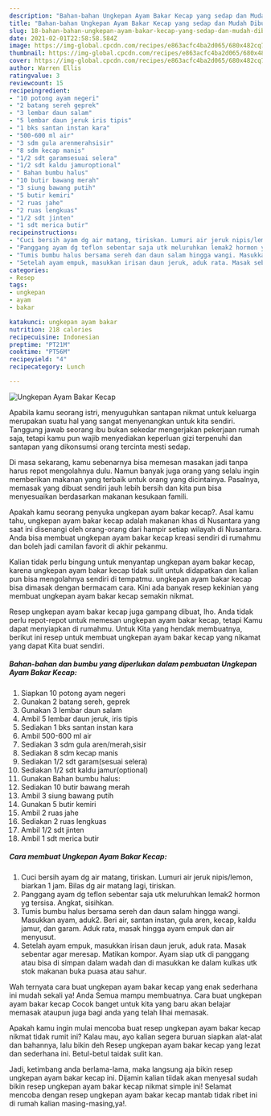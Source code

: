 ```yaml
---
description: "Bahan-bahan Ungkepan Ayam Bakar Kecap yang sedap dan Mudah Dibuat"
title: "Bahan-bahan Ungkepan Ayam Bakar Kecap yang sedap dan Mudah Dibuat"
slug: 18-bahan-bahan-ungkepan-ayam-bakar-kecap-yang-sedap-dan-mudah-dibuat
date: 2021-02-01T22:58:58.584Z
image: https://img-global.cpcdn.com/recipes/e863acfc4ba2d065/680x482cq70/ungkepan-ayam-bakar-kecap-foto-resep-utama.jpg
thumbnail: https://img-global.cpcdn.com/recipes/e863acfc4ba2d065/680x482cq70/ungkepan-ayam-bakar-kecap-foto-resep-utama.jpg
cover: https://img-global.cpcdn.com/recipes/e863acfc4ba2d065/680x482cq70/ungkepan-ayam-bakar-kecap-foto-resep-utama.jpg
author: Warren Ellis
ratingvalue: 3
reviewcount: 15
recipeingredient:
- "10 potong ayam negeri"
- "2 batang sereh geprek"
- "3 lembar daun salam"
- "5 lembar daun jeruk iris tipis"
- "1 bks santan instan kara"
- "500-600 ml air"
- "3 sdm gula arenmerahsisir"
- "8 sdm kecap manis"
- "1/2 sdt garamsesuai selera"
- "1/2 sdt kaldu jamuroptional"
- " Bahan bumbu halus"
- "10 butir bawang merah"
- "3 siung bawang putih"
- "5 butir kemiri"
- "2 ruas jahe"
- "2 ruas lengkuas"
- "1/2 sdt jinten"
- "1 sdt merica butir"
recipeinstructions:
- "Cuci bersih ayam dg air matang, tiriskan. Lumuri air jeruk nipis/lemon, biarkan 1 jam. Bilas dg air matang lagi, tiriskan."
- "Panggang ayam dg teflon sebentar saja utk meluruhkan lemak2 hormon yg tersisa. Angkat, sisihkan."
- "Tumis bumbu halus bersama sereh dan daun salam hingga wangi. Masukkan ayam, aduk2. Beri air, santan instan, gula aren, kecap, kaldu jamur, dan garam. Aduk rata, masak hingga ayam empuk dan air menyusut."
- "Setelah ayam empuk, masukkan irisan daun jeruk, aduk rata. Masak sebentar agar meresap. Matikan kompor. Ayam siap utk di panggang atau bisa di simpan dalam wadah dan di masukkan ke dalam kulkas utk stok makanan buka puasa atau sahur."
categories:
- Resep
tags:
- ungkepan
- ayam
- bakar

katakunci: ungkepan ayam bakar 
nutrition: 218 calories
recipecuisine: Indonesian
preptime: "PT21M"
cooktime: "PT56M"
recipeyield: "4"
recipecategory: Lunch

---
```



![Ungkepan Ayam Bakar Kecap](https://img-global.cpcdn.com/recipes/e863acfc4ba2d065/680x482cq70/ungkepan-ayam-bakar-kecap-foto-resep-utama.jpg)

Apabila kamu seorang istri, menyuguhkan santapan nikmat untuk keluarga merupakan suatu hal yang sangat menyenangkan untuk kita sendiri. Tanggung jawab seorang ibu bukan sekedar mengerjakan pekerjaan rumah saja, tetapi kamu pun wajib menyediakan keperluan gizi terpenuhi dan santapan yang dikonsumsi orang tercinta mesti sedap.

Di masa  sekarang, kamu sebenarnya bisa memesan masakan jadi tanpa harus repot mengolahnya dulu. Namun banyak juga orang yang selalu ingin memberikan makanan yang terbaik untuk orang yang dicintainya. Pasalnya, memasak yang dibuat sendiri jauh lebih bersih dan kita pun bisa menyesuaikan berdasarkan makanan kesukaan famili. 



Apakah kamu seorang penyuka ungkepan ayam bakar kecap?. Asal kamu tahu, ungkepan ayam bakar kecap adalah makanan khas di Nusantara yang saat ini disenangi oleh orang-orang dari hampir setiap wilayah di Nusantara. Anda bisa membuat ungkepan ayam bakar kecap kreasi sendiri di rumahmu dan boleh jadi camilan favorit di akhir pekanmu.

Kalian tidak perlu bingung untuk menyantap ungkepan ayam bakar kecap, karena ungkepan ayam bakar kecap tidak sulit untuk didapatkan dan kalian pun bisa mengolahnya sendiri di tempatmu. ungkepan ayam bakar kecap bisa dimasak dengan bermacam cara. Kini ada banyak resep kekinian yang membuat ungkepan ayam bakar kecap semakin nikmat.

Resep ungkepan ayam bakar kecap juga gampang dibuat, lho. Anda tidak perlu repot-repot untuk memesan ungkepan ayam bakar kecap, tetapi Kamu dapat menyiapkan di rumahmu. Untuk Kita yang hendak membuatnya, berikut ini resep untuk membuat ungkepan ayam bakar kecap yang nikamat yang dapat Kita buat sendiri.

<!--inarticleads1-->

##### Bahan-bahan dan bumbu yang diperlukan dalam pembuatan Ungkepan Ayam Bakar Kecap:

1. Siapkan 10 potong ayam negeri
1. Gunakan 2 batang sereh, geprek
1. Gunakan 3 lembar daun salam
1. Ambil 5 lembar daun jeruk, iris tipis
1. Sediakan 1 bks santan instan kara
1. Ambil 500-600 ml air
1. Sediakan 3 sdm gula aren/merah,sisir
1. Sediakan 8 sdm kecap manis
1. Sediakan 1/2 sdt garam(sesuai selera)
1. Sediakan 1/2 sdt kaldu jamur(optional)
1. Gunakan  Bahan bumbu halus:
1. Sediakan 10 butir bawang merah
1. Ambil 3 siung bawang putih
1. Gunakan 5 butir kemiri
1. Ambil 2 ruas jahe
1. Sediakan 2 ruas lengkuas
1. Ambil 1/2 sdt jinten
1. Ambil 1 sdt merica butir




<!--inarticleads2-->

##### Cara membuat Ungkepan Ayam Bakar Kecap:

1. Cuci bersih ayam dg air matang, tiriskan. Lumuri air jeruk nipis/lemon, biarkan 1 jam. Bilas dg air matang lagi, tiriskan.
1. Panggang ayam dg teflon sebentar saja utk meluruhkan lemak2 hormon yg tersisa. Angkat, sisihkan.
1. Tumis bumbu halus bersama sereh dan daun salam hingga wangi. Masukkan ayam, aduk2. Beri air, santan instan, gula aren, kecap, kaldu jamur, dan garam. Aduk rata, masak hingga ayam empuk dan air menyusut.
1. Setelah ayam empuk, masukkan irisan daun jeruk, aduk rata. Masak sebentar agar meresap. Matikan kompor. Ayam siap utk di panggang atau bisa di simpan dalam wadah dan di masukkan ke dalam kulkas utk stok makanan buka puasa atau sahur.




Wah ternyata cara buat ungkepan ayam bakar kecap yang enak sederhana ini mudah sekali ya! Anda Semua mampu membuatnya. Cara buat ungkepan ayam bakar kecap Cocok banget untuk kita yang baru akan belajar memasak ataupun juga bagi anda yang telah lihai memasak.

Apakah kamu ingin mulai mencoba buat resep ungkepan ayam bakar kecap nikmat tidak rumit ini? Kalau mau, ayo kalian segera buruan siapkan alat-alat dan bahannya, lalu bikin deh Resep ungkepan ayam bakar kecap yang lezat dan sederhana ini. Betul-betul taidak sulit kan. 

Jadi, ketimbang anda berlama-lama, maka langsung aja bikin resep ungkepan ayam bakar kecap ini. Dijamin kalian tiidak akan menyesal sudah bikin resep ungkepan ayam bakar kecap nikmat simple ini! Selamat mencoba dengan resep ungkepan ayam bakar kecap mantab tidak ribet ini di rumah kalian masing-masing,ya!.

